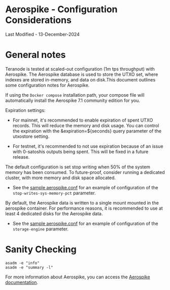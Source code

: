 # Aerospike - Configuration Considerations

Last Modified - 13-December-2024

# General notes

Teranode is tested at scaled-out configuration (1m tps throughput) with Aerospike. The Aerospike database is used to store the UTXO set, where indexes are stored in-memory, and data on disk.This document outlines some configuration notes for Aerospike.

If using the `Docker compose` installation path, your compose file will automatically install the Aerospike 7.1 community edition for you.

Expiration settings:

* For mainnet, it's recommended to enable expiration of spent UTXO records. This will reduce the memory and disk usage. You can control the expiration with the &expiration=${seconds} query parameter of the utxostore setting.

* For testnet, it's recommended to not use expiration because of an issue with 0-satoshis outputs being spent. This will be fixed in a future release.

The default configuration is set stop writing when 50% of the system memory has been consumed. To future-proof, consider running a dedicated cluster, with more memory and disk space allocated.

* See the [sample aerospike.conf](../../../deploy/docker/base/aerospike.conf) for an example of configuration of the `stop-writes-sys-memory-pct` parameter.

By default, the Aerospike data is written to a single mount mounted in the aerospike container. For performance reasons, it is recommended to use at least 4 dedicated disks for the Aerospike data.

* See the [sample aerospike.conf](../../../deploy/docker/base/aerospike.conf) for an example of configuration of the `storage-engine` parameter.

# Sanity Checking

```
asadm -e "info"
asadm -e "summary -l"
```

For more information about Aerospike, you can access the [Aerospike documentation](https://www.aerospike.com/docs).
